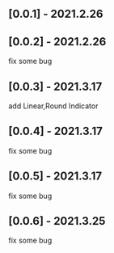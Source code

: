 ## [0.0.1] - 2021.2.26
## [0.0.2] - 2021.2.26
fix some bug
## [0.0.3] - 2021.3.17
add Linear,Round Indicator
## [0.0.4] - 2021.3.17
fix some bug
## [0.0.5] - 2021.3.17
fix some bug
## [0.0.6] - 2021.3.25
fix some bug

